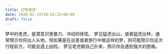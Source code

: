 ```yaml
---
title: 打死老虎
date: 2020-02-15T20:54:12+08:00
draft: false
---
```


梦中的老虎，是潜意识里暴力、冲动的体现。
梦见猛虎出山，或者猛虎出林，通常预示你将出人头地，但如果是在出差或者旅行中做这样的梦，则可能预示你这次行程前方，可能会遇上凶险。
梦见老虎朝自己扑来，预示你会遇到强大的困难。
